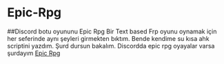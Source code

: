 # Epic-Rpg
##Discord botu oyununu Epic Rpg
Bir Text based Frp oyunu oynamak için her seferinde aynı şeyleri girmekten bıktım.
Bende kendime su kısa ahk scriptini yazdım.
Şurd dursun bakalım.
Discordda epic rpg oyayalar varsa şurdayım
[Epic Rpg](https://discord.gg/CX3eZmX )
